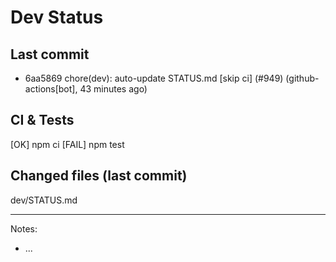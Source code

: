 # Dev Status

## Last commit
- 6aa5869 chore(dev): auto-update STATUS.md [skip ci] (#949) (github-actions[bot], 43 minutes ago)
## CI & Tests
[OK] npm ci
[FAIL] npm test

## Changed files (last commit)
dev/STATUS.md

---
Notes:
- ...
